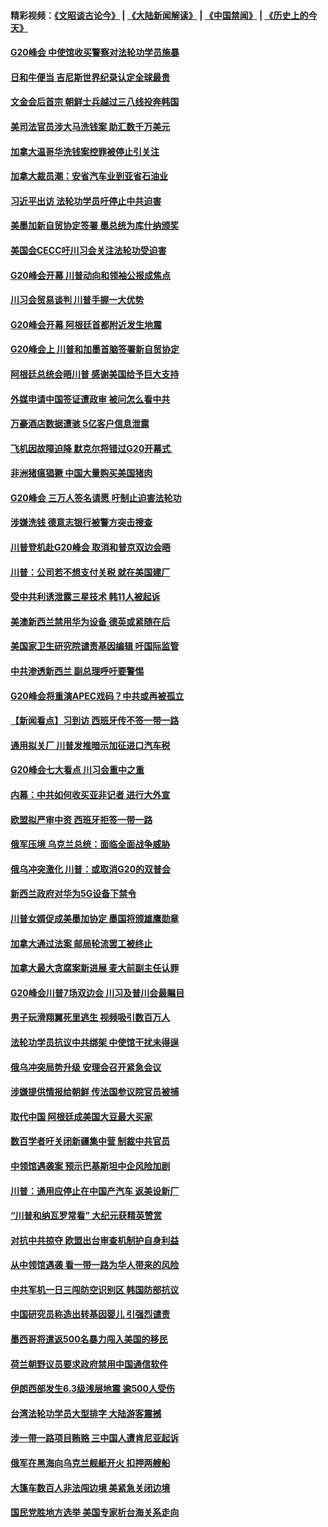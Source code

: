 #### 精彩视频：[《文昭谈古论今》](https://github.com/gfw-breaker/wenzhao/blob/master/README.md?t=12011230) | [《大陆新闻解读》](https://github.com/gfw-breaker/ntdtv-comedy/blob/master/README.md?t=12011230) | [《中国禁闻》](https://github.com/gfw-breaker/ntdtv-news/blob/master/README.md?t=12011230) | [《历史上的今天》](https://github.com/gfw-breaker/today-in-history/blob/master/README.md?t=12011230) 

#### [G20峰会 中使馆收买警察对法轮功学员施暴](../pages/nsc418/n10885023.md?t=12011230) 

#### [日和牛便当 吉尼斯世界纪录认定全球最贵](../pages/nsc418/n10885223.md?t=12011230) 

#### [文金会后首宗 朝鲜士兵越过三八线投奔韩国](../pages/nsc418/n10885189.md?t=12011230) 

#### [美司法官员涉大马洗钱案 助汇数千万美元](../pages/nsc418/n10885165.md?t=12011230) 

#### [加拿大温哥华洗钱案控罪被停止引关注](../pages/nsc418/n10884450.md?t=12011230) 

#### [加拿大裁员潮：安省汽车业到亚省石油业](../pages/nsc418/n10884505.md?t=12011230) 

#### [习近平出访 法轮功学员吁停止中共迫害](../pages/nsc418/n10884080.md?t=12011230) 

#### [美墨加新自贸协定签署 墨总统为库什纳颁奖](../pages/nsc418/n10884432.md?t=12011230) 

#### [美国会CECC吁川习会关注法轮功受迫害](../pages/nsc418/n10884257.md?t=12011230) 

#### [G20峰会开幕 川普动向和领袖公报成焦点](../pages/nsc418/n10884060.md?t=12011230) 

#### [川习会贸易谈判 川普手握一大优势](../pages/nsc418/n10884168.md?t=12011230) 

#### [G20峰会开幕 阿根廷首都附近发生地震](../pages/nsc418/n10884099.md?t=12011230) 

#### [G20峰会上 川普和加墨首脑签署新自贸协定](../pages/nsc418/n10883937.md?t=12011230) 

#### [阿根廷总统会晤川普 感谢美国给予巨大支持](../pages/nsc418/n10883966.md?t=12011230) 

#### [外媒申请中国签证遭政审 被问怎么看中共](../pages/nsc418/n10883688.md?t=12011230) 

#### [万豪酒店数据遭骇 5亿客户信息泄露](../pages/nsc418/n10883825.md?t=12011230) 

#### [飞机因故障迫降 默克尔将错过G20开幕式 ](../pages/nsc418/n10883547.md?t=12011230) 

#### [非洲猪瘟猖獗 中国大量购买美国猪肉](../pages/nsc418/n10882413.md?t=12011230) 

#### [G20峰会 三万人签名请愿 吁制止迫害法轮功](../pages/nsc418/n10881913.md?t=12011230) 

#### [涉嫌洗钱 德意志银行被警方突击搜查](../pages/nsc418/n10881516.md?t=12011230) 

#### [川普登机赴G20峰会 取消和普京双边会晤](../pages/nsc418/n10881995.md?t=12011230) 

#### [川普：公司若不想支付关税 就在美国建厂](../pages/nsc418/n10881565.md?t=12011230) 

#### [受中共利诱泄露三星技术 韩11人被起诉](../pages/nsc418/n10879124.md?t=12011230) 

#### [美澳新西兰禁用华为设备 德英或紧随在后](../pages/nsc418/n10881567.md?t=12011230) 

#### [美国家卫生研究院谴责基因编辑 吁国际监管](../pages/nsc418/n10881147.md?t=12011230) 

#### [中共渗透新西兰 副总理呼吁要警惕](../pages/nsc418/n10879826.md?t=12011230) 

#### [G20峰会将重演APEC戏码？中共或再被孤立](../pages/nsc418/n10880029.md?t=12011230) 

#### [【新闻看点】习到访 西班牙传不签一带一路](../pages/nsc418/n10879605.md?t=12011230) 

#### [通用拟关厂 川普发推暗示加征进口汽车税](../pages/nsc418/n10879747.md?t=12011230) 

#### [G20峰会七大看点 川习会重中之重](../pages/nsc418/n10879611.md?t=12011230) 

#### [内幕：中共如何收买亚非记者 进行大外宣](../pages/nsc418/n10879405.md?t=12011230) 

#### [欧盟拟严审中资 西班牙拒签一带一路](../pages/nsc418/n10879421.md?t=12011230) 

#### [俄军压境 乌克兰总统：面临全面战争威胁](../pages/nsc418/n10878722.md?t=12011230) 

#### [俄乌冲突激化 川普：或取消G20的双普会](../pages/nsc418/n10878861.md?t=12011230) 

#### [新西兰政府对华为5G设备下禁令](../pages/nsc418/n10878480.md?t=12011230) 

#### [川普女婿促成美墨加协定 墨国将颁雄鹰勋章](../pages/nsc418/n10878129.md?t=12011230) 

#### [加拿大通过法案 邮局轮流罢工被终止](../pages/nsc418/n10878104.md?t=12011230) 

#### [加拿大最大贪腐案新进展 麦大前副主任认罪](../pages/nsc418/n10878080.md?t=12011230) 

#### [G20峰会川普7场双边会 川习及普川会最瞩目](../pages/nsc418/n10877729.md?t=12011230) 

#### [男子玩滑翔翼死里逃生 视频吸引数百万人](../pages/nsc418/n10877704.md?t=12011230) 

#### [法轮功学员抗议中共绑架 中使馆干扰未得逞](../pages/nsc418/n10877075.md?t=12011230) 

#### [俄乌冲突局势升级 安理会召开紧急会议](../pages/nsc418/n10876819.md?t=12011230) 

#### [涉嫌提供情报给朝鲜 传法国参议院官员被捕](../pages/nsc418/n10876717.md?t=12011230) 

#### [取代中国 阿根廷成美国大豆最大买家](../pages/nsc418/n10876091.md?t=12011230) 

#### [数百学者吁关闭新疆集中营 制裁中共官员](../pages/nsc418/n10876142.md?t=12011230) 

#### [中领馆遇袭案 预示巴基斯坦中企风险加剧](../pages/nsc418/n10875640.md?t=12011230) 

#### [川普：通用应停止在中国产汽车 返美设新厂](../pages/nsc418/n10875814.md?t=12011230) 

#### [“川普和纳瓦罗常看” 大纪元获精英赞赏](../pages/nsc418/n10874031.md?t=12011230) 

#### [对抗中共掠夺 欧盟出台审查机制护自身利益](../pages/nsc418/n10875554.md?t=12011230) 

#### [从中领馆遇袭 看一带一路为华人带来的风险](../pages/nsc418/n10875453.md?t=12011230) 

#### [中共军机一日三闯防空识别区 韩国防部抗议](../pages/nsc418/n10874735.md?t=12011230) 

#### [中国研究员称造出转基因婴儿 引强烈谴责](../pages/nsc418/n10874934.md?t=12011230) 

#### [墨西哥将遣返500名暴力闯入美国的移民](../pages/nsc418/n10874795.md?t=12011230) 

#### [荷兰朝野议员要求政府禁用中国通信软件](../pages/nsc418/n10874343.md?t=12011230) 

#### [伊朗西部发生6.3级浅层地震 逾500人受伤](../pages/nsc418/n10874736.md?t=12011230) 

#### [台湾法轮功学员大型排字 大陆游客震撼](../pages/nsc418/n10873468.md?t=12011230) 

#### [涉一带一路项目贿赂 三中国人遭肯尼亚起诉](../pages/nsc418/n10874123.md?t=12011230) 

#### [俄军在黑海向乌克兰舰艇开火 扣押两艘船](../pages/nsc418/n10873926.md?t=12011230) 

#### [大篷车数百人非法闯边境 美紧急关闭边境](../pages/nsc418/n10873849.md?t=12011230) 

#### [国民党胜地方选举 美国专家析台海关系走向](../pages/nsc418/n10873601.md?t=12011230) 

